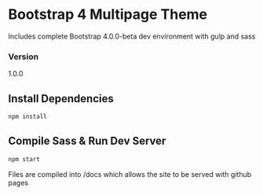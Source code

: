 # Bootstrap 4 Multipage Theme

Includes complete Bootstrap 4.0.0-beta dev environment with gulp and sass

### Version

1.0.0

## Install Dependencies

```bash
npm install
```

## Compile Sass & Run Dev Server

```bash
npm start
```

Files are compiled into /docs which allows the site to be served with github pages
